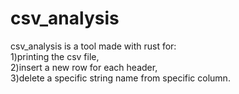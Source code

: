 # csv_analysis
csv_analysis is a tool made with rust for:    
    1)printing the csv file,    
    2)insert a new row for each header,    
    3)delete a specific string name from specific column.
